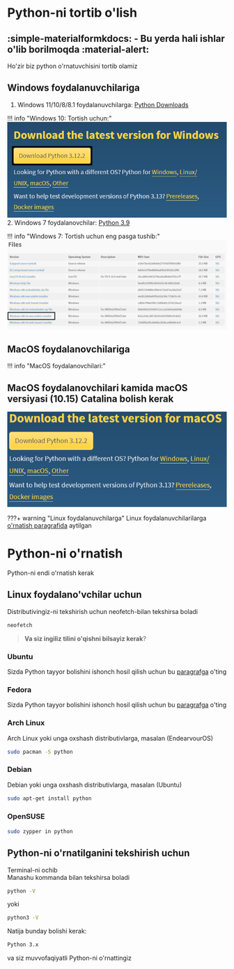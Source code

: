 # Python-ni tortib o'lish
## :simple-materialformkdocs: - Bu yerda hali ishlar o'lib borilmoqda :material-alert:

Ho'zir biz python o'rnatuvchisini tortib olamiz

## Windows foydalanuvchilariga
1. Windows 11/10/8/8.1 foydalanuvchilarga: [Python Downloads](https://www.python.org/downloads)

!!! info "Windows 10: Tortish uchun:"
    ![Python Windows 11/10/8.1/8](../assets/images/windows-10-users.png)
2. Windows 7 foydalanovchilar: [Python 3.9](https://www.python.org/downloads/release/python-390)

!!! info "Windows 7: Tortish uchun eng pasga tushib:"
    ![Python Windows 7-ga tortish rasmi](../assets/images/windows-7-users.png)

## MacOS foydalanovchilariga
!!! info "MacOS foydalanovchilari:"
    <h2> MacOS foydalanovchilari kamida macOS versiyasi (10.15) Catalina bolish kerak </h2>
    ![Python MacOS-ga](../assets/images/macos-users.png)

???+ warning "Linux foydalanuvchilarga"
    Linux foydalanuvchilarilarga [o'rnatish paragrafida](#python-ni-ornatish) aytilgan

# Python-ni o'rnatish
Python-ni endi o'rnatish kerak

## Linux foydalano'vchilar uchun
Distributivingiz-ni tekshirish uchun neofetch-bilan tekshirsa boladi
```bash
neofetch
```
> **Va siz ingiliz tilini o'qishni bilsayiz kerak**?

### Ubuntu
Sizda Python tayyor bolishini ishonch hosil qilish uchun bu [paragrafga](#python-ni-ornatilganini-tekshirish-uchun) o'ting

### Fedora
Sizda Python tayyor bolishini ishonch hosil qilish uchun bu [paragrafga](#python-ni-ornatilganini-tekshirish-uchun) o'ting

### Arch Linux
Arch Linux yoki unga oxshash distributivlarga, masalan (EndearvourOS)
```bash
sudo pacman -S python
```

### Debian
Debian yoki unga oxshash distributivlarga, masalan (Ubuntu)
```bash
sudo apt-get install python
```

### OpenSUSE
```bash
sudo zypper in python
```

## Python-ni o'rnatilganini tekshirish uchun
Terminal-ni ochib<br>
Manashu kommanda bilan tekshirsa boladi
```bash
python -V
```
yoki
```bash
python3 -V
```
Natija bunday bolishi kerak:
```bash
Python 3.x
```
va siz muvvofaqiyatli Python-ni o'rnattingiz
